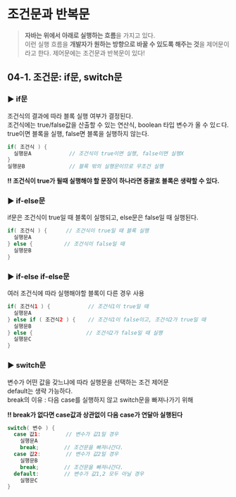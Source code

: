 # 조건문과 반복문
> **자바는 위에서 아래로 실행하는 흐름**을 가지고 있다.  
> 이런 실행 흐름을 **개발자가 원하는 방향으로 바꿀 수 있도록 해주는 것**을 제어문이라고 한다.
> 제어문에는 조건문과 반복문이 있다!

## 04-1. 조건문: if문, switch문
### ▶︎ if문
조건식의 결과에 따라 블록 실행 여부가 결정된다.  
조건식에는 true/false값을 산출할 수 있는 연산식, boolean 타입 변수가 올 수 있ㄷ다.  
true이면 블록을 실행, false면 블록을 실행하지 않는다.

```java
if( 조건식 ) {
  실행문A            // 조건식이 true이면 실행, false이면 실행X
}
실행문B              // 블록 밖의 실행문이므로 무조건 실행
```

**‼️ 조건식이 true가 될때 실행해야 할 문장이 하나라면 중괄호 블록은 생략할 수 있다.**

### ▶︎ if-else문
if문은 조건식이 true일 때 블록이 실행되고, else문은 false일 때 실행된다.

```java
if( 조건식 ) {      // 조건식이 true일 때 블록 실행
  실행문A
} else {          // 조건식이 false일 때
  실행문B
}
```

### ▶︎ if-else if-else문
여러 조건식에 따라 실행해야할 블록이 다른 경우 사용

```java
if( 조건식1 ) {            // 조건식1이 true일 때
  실행문A
} else if ( 조건식2 ) {    // 조건식1이 false이고, 조건식2가 true일 때
  실행문B
} else {                 // 조건식2가 false일 때 실행
  실행문C
}
```

### ▶︎ switch문
변수가 어떤 값을 갖느냐에 따라 실행문을 선택하는 조건 제어문  
default는 생략 가능하다.  
break의 이유 : 다음 case를 실행하지 않고 switch문을 빠져나가기 위해  

**‼️ break가 없다면 case값과 상관없이 다음 case가 연달아 실행된다**

```java
switch( 변수 ) {
  case 값1:        // 변수가 값1일 경우
    실행문A
    break;        // 조건문을 빠져나간다.
  case 값2:        // 변수가 값2일 경우
    실행문B
    break;        // 조건문을 빠져나간다.
  default:        // 변수가 값1,2 모두 아닐 경우
    실행문C
}
```
